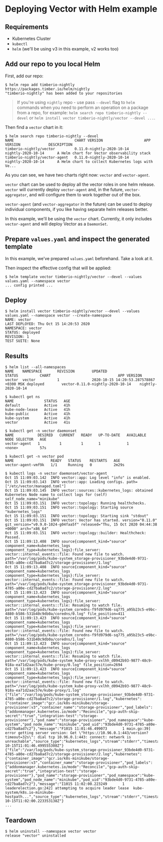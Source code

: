 # Deploying Vector with Helm example

## Requirements

- Kubernetes Cluster
- `kubectl`
- `helm` (we'll be using v3 in this example, v2 works too)

## Add our repo to you local Helm

First, add our repo:

```shell
$ helm repo add timberio-nightly https://packages.timber.io/helm/nightly
"timberio-nightly" has been added to your repositories
```

> If you're using `nightly` repo - use pass `--devel` flag to `helm` commands
> when you need to perform an operation on a package from a repo, for example:
> `helm search repo timberio-nightly --devel` or
> `helm install vector timberio-nightly/vector --devel ...`.

Then find a `vector` chart in it:

```shell
$ helm search repo timberio-nightly --devel
NAME                            CHART VERSION                   APP VERSION             DESCRIPTION
timberio-nightly/vector         0.11.0-nightly-2020-10-14       nightly-2020-10-14      A Helm chart for Vector observability stack
timberio-nightly/vector-agent   0.11.0-nightly-2020-10-14       nightly-2020-10-14      A Helm chart to collect Kubernetes logs with Ve...
```

As you can see, we have two charts right now: `vector` and `vector-agent`.

`vector` chart can be used to deploy all the vector roles in one helm release.
`vector` will currently deploy `vector-agent` and, in the future,
`vector-aggregator`, and will configure them to work together out of the box.

`vector-agent` (and `vector-aggregator` in the future) can be used to deploy
individual components, if you like having separate helm releases better.

In this example, we'll be using the `vector` chart. Currently, it only includes
`vector-agent` and will deploy Vector as a `DaemonSet`.

## Prepare `values.yaml` and inspect the generated template

In this example, we've prepared `values.yaml` beforehand. Take a look at it.

Then inspect the effective config that will be applied:

```shell
$ helm template vector timberio-nightly/vector --devel --values values.yaml --namespace vector
... config printed ...
```

## Deploy

```shell
$ helm install vector timberio-nightly/vector --devel --values values.yaml --namespace vector --create-namespace
NAME: vector
LAST DEPLOYED: Thu Oct 15 14:20:53 2020
NAMESPACE: vector
STATUS: deployed
REVISION: 1
TEST SUITE: None
```

## Results

```shell
$ helm list --all-namespaces
NAME    NAMESPACE       REVISION        UPDATED                                 STATUS          CHART                               APP VERSION
vector  vector          1               2020-10-15 14:20:53.287578867 +0300 MSK deployed        vector-0.11.0-nightly-2020-10-14    nightly-2020-10-14

$ kubectl get ns
NAME              STATUS   AGE
default           Active   41h
kube-node-lease   Active   41h
kube-public       Active   41h
kube-system       Active   41h
vector            Active   41s

$ kubectl get -n vector daemonset
NAME           DESIRED   CURRENT   READY   UP-TO-DATE   AVAILABLE   NODE SELECTOR   AGE
vector-agent   1         1         1       1            1           <none>          57s

$ kubectl get -n vector pod
NAME                 READY   STATUS    RESTARTS   AGE
vector-agent-vmf9k   1/1     Running   0          2m29s

$ kubectl logs -n vector daemonset/vector-agent
Oct 15 11:09:03.142  INFO vector::app: Log level "info" is enabled.
Oct 15 11:09:03.143  INFO vector::app: Loading configs. path=["/etc/vector/managed.toml"]
Oct 15 11:09:03.145  INFO vector::sources::kubernetes_logs: obtained Kubernetes Node name to collect logs for (self) self_node_name="minikube"
Oct 15 11:09:03.151  INFO vector::topology: Running healthchecks.
Oct 15 11:09:03.151  INFO vector::topology: Starting source "kubernetes_logs"
Oct 15 11:09:03.151  INFO vector::topology: Starting sink "stdout"
Oct 15 11:09:03.151  INFO vector: Vector has started. version="0.11.0" git_version="v0.9.0-1024-g04faa5f" released="Thu, 15 Oct 2020 04:44:38 +0000" arch="x86_64"
Oct 15 11:09:03.151  INFO vector::topology::builder: Healthcheck: Passed.
Oct 15 11:09:13.408  INFO source{component_kind="source" component_name=kubernetes_logs component_type=kubernetes_logs}:file_server: vector::internal_events::file: Found new file to watch. path="/var/log/pods/kube-system_storage-provisioner_93bde4d0-9731-4785-a80e-cd27ba8ad7c2/storage-provisioner/1.log"
Oct 15 11:09:13.408  INFO source{component_kind="source" component_name=kubernetes_logs component_type=kubernetes_logs}:file_server: vector::internal_events::file: Found new file to watch. path="/var/log/pods/kube-system_storage-provisioner_93bde4d0-9731-4785-a80e-cd27ba8ad7c2/storage-provisioner/2.log"
Oct 15 11:09:13.423  INFO source{component_kind="source" component_name=kubernetes_logs component_type=kubernetes_logs}:file_server: vector::internal_events::file: Resuming to watch file. path="/var/log/pods/kube-system_coredns-f9fd979d6-sq775_a95b23c5-e9bc-4880-b586-531b40c9db0a/coredns/0.log" file_position=411
Oct 15 11:09:13.423  INFO source{component_kind="source" component_name=kubernetes_logs component_type=kubernetes_logs}:file_server: vector::internal_events::file: Found new file to watch. path="/var/log/pods/kube-system_coredns-f9fd979d6-sq775_a95b23c5-e9bc-4880-b586-531b40c9db0a/coredns/1.log"
Oct 15 11:09:13.423  INFO source{component_kind="source" component_name=kubernetes_logs component_type=kubernetes_logs}:file_server: vector::internal_events::file: Resuming to watch file. path="/var/log/pods/kube-system_kube-proxy-vxlhh_d0942b93-9877-48c9-918a-ea71d2aac57e/kube-proxy/0.log" file_position=2694
Oct 15 11:09:13.423  INFO source{component_kind="source" component_name=kubernetes_logs component_type=kubernetes_logs}:file_server: vector::internal_events::file: Found new file to watch. path="/var/log/pods/kube-system_kube-proxy-vxlhh_d0942b93-9877-48c9-918a-ea71d2aac57e/kube-proxy/1.log"
{"file":"/var/log/pods/kube-system_storage-provisioner_93bde4d0-9731-4785-a80e-cd27ba8ad7c2/storage-provisioner/1.log","kubernetes":{"container_image":"gcr.io/k8s-minikube/storage-provisioner:v3","container_name":"storage-provisioner","pod_labels":{"addonmanager.kubernetes.io/mode":"Reconcile","gcp-auth-skip-secret":"true","integration-test":"storage-provisioner"},"pod_name":"storage-provisioner","pod_namespace":"kube-system","pod_node_name":"minikube","pod_uid":"93bde4d0-9731-4785-a80e-cd27ba8ad7c2"},"message":"F1015 11:01:46.499073       1 main.go:39] error getting server version: Get \"https://10.96.0.1:443/version?timeout=32s\": dial tcp 10.96.0.1:443: connect: network is unreachable","source_type":"kubernetes_logs","stream":"stderr","timestamp":"2020-10-15T11:01:46.499555308Z"}
{"file":"/var/log/pods/kube-system_storage-provisioner_93bde4d0-9731-4785-a80e-cd27ba8ad7c2/storage-provisioner/2.log","kubernetes":{"container_image":"gcr.io/k8s-minikube/storage-provisioner:v3","container_name":"storage-provisioner","pod_labels":{"addonmanager.kubernetes.io/mode":"Reconcile","gcp-auth-skip-secret":"true","integration-test":"storage-provisioner"},"pod_name":"storage-provisioner","pod_namespace":"kube-system","pod_node_name":"minikube","pod_uid":"93bde4d0-9731-4785-a80e-cd27ba8ad7c2"},"message":"I1015 11:02:00.223249       1 leaderelection.go:242] attempting to acquire leader lease  kube-system/k8s.io-minikube-hostpath...","source_type":"kubernetes_logs","stream":"stderr","timestamp":"2020-10-15T11:02:00.223353138Z"}
...
```

## Teardown

```shell
$ helm uninstall --namespace vector vector
release "vector" uninstalled
```
